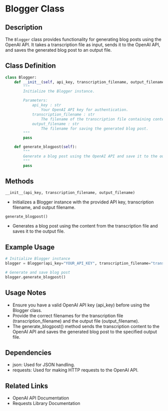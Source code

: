 # Blogger Class

## Description

The `Blogger` class provides functionality for generating blog posts using the OpenAI API. It takes a transcription file as input, sends it to the OpenAI API, and saves the generated blog post to an output file.

## Class Definition
```python
class Blogger:
    def __init__(self, api_key, transcription_filename, output_filename):
        """
        Initialize the Blogger instance.

        Parameters:
            api_key : str
                Your OpenAI API key for authentication.
            transcription_filename : str
                The filename of the transcription file containing content for the blog post.
            output_filename : str
                The filename for saving the generated blog post.
        """
        pass

    def generate_blogpost(self):
        """
        Generate a blog post using the OpenAI API and save it to the output file.
        """
        pass
```
## Methods
`__init__(api_key, transcription_filename, output_filename)`
- Initializes a Blogger instance with the provided API key, transcription filename, and output filename.

`generate_blogpost()`
- Generates a blog post using the content from the transcription file and saves it to the output file.

## Example Usage
```python
# Initialize Blogger instance
blogger = Blogger(api_key="YOUR_API_KEY", transcription_filename="transcription.txt", output_filename="output.txt")

# Generate and save blog post
blogger.generate_blogpost()
```
## Usage Notes

- Ensure you have a valid OpenAI API key (api_key) before using the Blogger class.
- Provide the correct filenames for the transcription file (transcription_filename) and the output file (output_filename).
- The generate_blogpost() method sends the transcription content to the OpenAI API and saves the generated blog post to the specified output file.

## Dependencies

- json: Used for JSON handling.
- requests: Used for making HTTP requests to the OpenAI API.

## Related Links

- OpenAI API Documentation
- Requests Library Documentation
